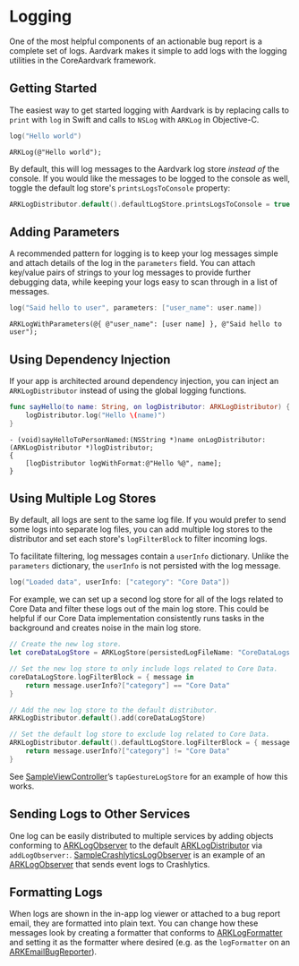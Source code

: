 # Logging

One of the most helpful components of an actionable bug report is a complete set of logs. Aardvark makes it simple to add logs with the logging utilities in the CoreAardvark framework.

## Getting Started

The easiest way to get started logging with Aardvark is by replacing calls to `print` with `log` in Swift and calls to `NSLog` with `ARKLog` in Objective-C.

```swift
log("Hello world")
```

```objc
ARKLog(@"Hello world");
```

By default, this will log messages to the Aardvark log store _instead of_ the console. If you would like the messages to be logged to the console as well, toggle the default log store's `printsLogsToConsole` property:

```swift
ARKLogDistributor.default().defaultLogStore.printsLogsToConsole = true
```

## Adding Parameters

A recommended pattern for logging is to keep your log messages simple and attach details of the log in the `parameters` field. You can attach key/value pairs of strings to your log messages to provide further debugging data, while keeping your logs easy to scan through in a list of messages.

```swift
log("Said hello to user", parameters: ["user_name": user.name])
```

```objc
ARKLogWithParameters(@{ @"user_name": [user name] }, @"Said hello to user");
```

## Using Dependency Injection

If your app is architected around dependency injection, you can inject an `ARKLogDistributor` instead of using the global logging functions.

```swift
func sayHello(to name: String, on logDistributor: ARKLogDistributor) {
    logDistributor.log("Hello \(name)")
}
```

```objc
- (void)sayHelloToPersonNamed:(NSString *)name onLogDistributor:(ARKLogDistributor *)logDistributor;
{
    [logDistributor logWithFormat:@"Hello %@", name];
}
```

## Using Multiple Log Stores

By default, all logs are sent to the same log file. If you would prefer to send some logs into separate log files, you can add multiple log stores to the distributor and set each store's `logFilterBlock` to filter incoming logs.

To facilitate filtering, log messages contain a `userInfo` dictionary. Unlike the `parameters` dictionary, the `userInfo` is not persisted with the log message.

```swift
log("Loaded data", userInfo: ["category": "Core Data"])
```

For example, we can set up a second log store for all of the logs related to Core Data and filter these logs out of the main log store. This could be helpful if our Core Data implementation consistently runs tasks in the background and creates noise in the main log store.

```swift
// Create the new log store.
let coreDataLogStore = ARKLogStore(persistedLogFileName: "CoreDataLogs.data")

// Set the new log store to only include logs related to Core Data.
coreDataLogStore.logFilterBlock = { message in
    return message.userInfo?["category"] == "Core Data"
}

// Add the new log store to the default distributor.
ARKLogDistributor.default().add(coreDataLogStore)

// Set the default log store to exclude log related to Core Data.
ARKLogDistributor.default().defaultLogStore.logFilterBlock = { message in
    return message.userInfo?["category"] != "Core Data"
}
```

See [SampleViewController](../AardvarkSample/AardvarkSample/SampleViewController.swift)’s `tapGestureLogStore` for an example of how this works.

## Sending Logs to Other Services

One log can be easily distributed to multiple services by adding objects conforming to [ARKLogObserver](../Sources/CoreAardvark/Logging/ARKLogObserver.h) to the default [ARKLogDistributor](../Sources/CoreAardvark/Logging/ARKLogDistributor.h) via `addLogObserver:`. [SampleCrashlyticsLogObserver](../AardvarkSample/AardvarkSample/SampleCrashlyticsLogObserver.h) is an example of an [ARKLogObserver](../Sources/CoreAardvark/Logging/ARKLogObserver.h) that sends event logs to Crashlytics.

## Formatting Logs

When logs are shown in the in-app log viewer or attached to a bug report email, they are formatted into plain text. You can change how these messages look by creating a formatter that conforms to [ARKLogFormatter](../Sources/CoreAardvark/Logging/ARKLogFormatter.h) and setting it as the formatter where desired (e.g. as the `logFormatter` on an [ARKEmailBugReporter](../Sources/AardvarkMailUI/ARKEmailBugReporter.h)).
